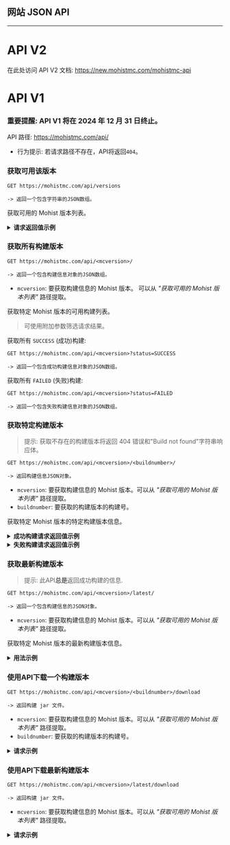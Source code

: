 ## 网站 JSON API

---
# API V2

在此处访问 API V2 文档: https://new.mohistmc.com/mohistmc-api

# API V1

### 重要提醒: API V1 将在 2024 年 12 月 31 日终止。

API 路径: https://mohistmc.com/api/ 

* 行为提示: 若请求路径不存在，API将返回`404`。

### 获取可用该版本

```
GET https://mohistmc.com/api/versions

-> 返回一个包含字符串的JSON数组。
```

获取可用的 Mohist 版本列表。

<details>
  <summary style="font-weight: bold">请求返回值示例</summary>

```json
[
  "1.7.10",
  "1.12.2",
  "1.16.5",
  "1.18.2-testing"
]
```
</details>

### 获取所有构建版本

```
GET https://mohistmc.com/api/<mcversion>/

-> 返回一个包含构建信息对象的JSON数组。
```

* `mcversion`: 要获取构建信息的 Mohist 版本。 可以从 _"获取可用的 Mohist 版本列表"_ 路径提取。

获取特定 Mohist 版本的可用构建列表。

> 可使用附加参数筛选请求结果。

获取所有 `SUCCESS` (成功)构建:

```
GET https://mohistmc.com/api/<mcversion>?status=SUCCESS

-> 返回一个包含成功构建信息对象的JSON数组。
```

获取所有 `FAILED` (失败)构建:

```
GET https://mohistmc.com/api/<mcversion>?status=FAILED

-> 返回一个包含失败构建信息对象的JSON数组。
```

### 获取特定构建版本

> 提示: 获取不存在的构建版本将返回 404 错误和"Build not found"字符串响应体。
```
GET https://mohistmc.com/api/<mcversion>/<buildnumber>/

-> 返回构建信息JSON对象。
```

* `mcversion`: 要获取构建信息的 Mohist 版本。可以从 _"获取可用的 Mohist 版本列表"_ 路径提取。
* `buildnumber`: 要获取的构建版本的构建号。

获取特定 Mohist 版本的特定构建版本信息。

<details>
  <summary style="font-weight: bold">成功构建请求返回值示例</summary>

```json
{
  "status": "SUCCESS",
  "number": 321,
  "version": "1.12.2",
  "name": "mohist-1.12.2-321-server.jar",
  "forge_version": "14.23.5.2860",
  "tinysha": "9b11c26d",
  "fullsha": "9b11c26db06dfeada98c589258abd5e9065177c0",
  "md5": "9b958889abb4d305df4dced5dffb0752",
  "url": "https://mohistmc.com/builds/1.12.2/mohist-1.12.2-321-server.jar",
  "mirror": "https://ci.codemc.io/job/MohistMC/job/Mohist-1.12.2/321/artifact/projects/mohist/build/libs/mohist-1.12.2-321-server.jar",
  "timeinmillis": 1650670613917,
  "date": "4/22/2022 11:36:53 PM",
  "decomposeddate": {
    "day": 22,
    "month": 3,
    "year": 2022,
    "hours": 23,
    "minutes": 36,
    "seconds": 53
  }
}
```
</details>

<details>
  <summary style="font-weight: bold">失败构建请求返回值示例</summary>

```json
{
  "status": "FAILED",
  "number": 25
}
```
</details>

### 获取最新构建版本

> 提示: 此API**总是**返回成功构建的信息.

```
GET https://mohistmc.com/api/<mcversion>/latest/

-> 返回一个包含构建信息的JSON对象。
```

* `mcversion`: 要获取构建信息的 Mohist 版本。可以从 _"获取可用的 Mohist 版本列表"_ 路径提取。

获取特定 Mohist 版本的最新构建版本信息。

<details>
  <summary style="font-weight: bold">用法示例</summary>

```
GET https://mohistmc.com/api/1.12.2/latest
```

```json
{
  "status": "SUCCESS",
  "number": 321,
  "version": "1.12.2",
  "name": "mohist-1.12.2-321-server.jar",
  "forge_version": "14.23.5.2860",
  "tinysha": "9b11c26d",
  "fullsha": "9b11c26db06dfeada98c589258abd5e9065177c0",
  "md5": "9b958889abb4d305df4dced5dffb0752",
  "url": "https://mohistmc.com/builds/1.12.2/mohist-1.12.2-321-server.jar",
  "mirror": "https://ci.codemc.io/job/MohistMC/job/Mohist-1.12.2/321/artifact/projects/mohist/build/libs/mohist-1.12.2-321-server.jar",
  "timeinmillis": 1650670613917,
  "date": "4/22/2022 11:36:53 PM",
  "decomposeddate": {
    "day": 22,
    "month": 3,
    "year": 2022,
    "hours": 23,
    "minutes": 36,
    "seconds": 53
  }
}
```
</details>

### 使用API下载一个构建版本

```
GET https://mohistmc.com/api/<mcversion>/<buildnumber>/download

-> 返回构建 jar 文件。
```

* `mcversion`: 要获取构建信息的 Mohist 版本。可以从 _"获取可用的 Mohist 版本列表"_ 路径提取。
* `buildnumber`: 要获取的构建版本的构建号。

<details>
  <summary style="font-weight: bold">请求示例</summary>

```
GET https://mohistmc.com/api/1.12.2/300/download
```
</details>

### 使用API下载最新构建版本

```
GET https://mohistmc.com/api/<mcversion>/latest/download

-> 返回构建 jar 文件。
```

* `mcversion`: 要获取构建信息的 Mohist 版本。可以从 _"获取可用的 Mohist 版本列表"_ 路径提取。

<details>
  <summary style="font-weight: bold">请求示例</summary>

```
GET https://mohistmc.com/api/1.12.2/latest/download
```
</details>

